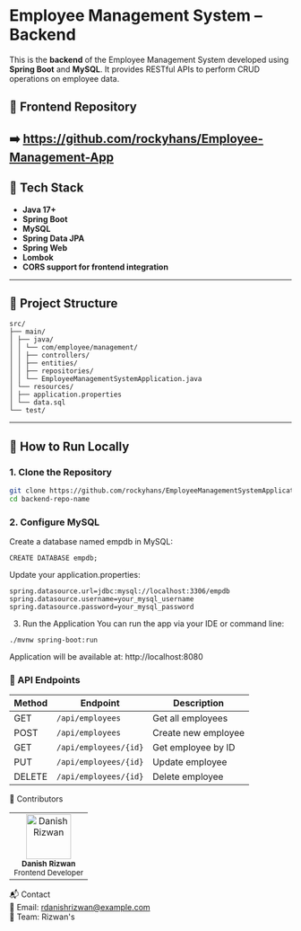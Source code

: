# Employee Management System – Backend

This is the **backend** of the Employee Management System developed using **Spring Boot** and **MySQL**. It provides RESTful APIs to perform CRUD operations on employee data.

## 🔗 Frontend Repository

➡️ https://github.com/rockyhans/Employee-Management-App
---

## 📌 Tech Stack

- **Java 17+**
- **Spring Boot**
- **MySQL**
- **Spring Data JPA**
- **Spring Web**
- **Lombok**
- **CORS support for frontend integration**

---

## 📂 Project Structure
```
src/
├── main/
│ ├── java/
│ │ └── com/employee/management/
│ │ ├── controllers/
│ │ ├── entities/
│ │ ├── repositories/
│ │ └── EmployeeManagementSystemApplication.java
│ └── resources/
│ ├── application.properties
│ └── data.sql
└── test/
```

---

## 🚀 How to Run Locally

### 1. Clone the Repository

```bash
git clone https://github.com/rockyhans/EmployeeManagementSystemApplication-Backend
cd backend-repo-name
```
### 2. Configure MySQL
Create a database named empdb in MySQL:
```
CREATE DATABASE empdb;
```
Update your application.properties:
```
spring.datasource.url=jdbc:mysql://localhost:3306/empdb
spring.datasource.username=your_mysql_username
spring.datasource.password=your_mysql_password
```
3. Run the Application
You can run the app via your IDE or command line:
```
./mvnw spring-boot:run
```
Application will be available at:
http://localhost:8080

### 🔄 API Endpoints

| Method | Endpoint              | Description         |
| ------ | --------------------- | ------------------- |
| GET    | `/api/employees`      | Get all employees   |
| POST   | `/api/employees`      | Create new employee |
| GET    | `/api/employees/{id}` | Get employee by ID  |
| PUT    | `/api/employees/{id}` | Update employee     |
| DELETE | `/api/employees/{id}` | Delete employee     |

👤 Contributors
<table> <tr> <td align="center"> <img src="https://avatars.githubusercontent.com/u/164065390?v=4" width="80px;" alt="Danish Rizwan"/> <br /><sub><b>Danish Rizwan</b></sub><br /> <sub>Frontend Developer</sub> </td> </tr> </table>

📬 Contact
<br>
📧 Email: rdanishrizwan@example.com
<br>
💼 Team: Rizwan's
